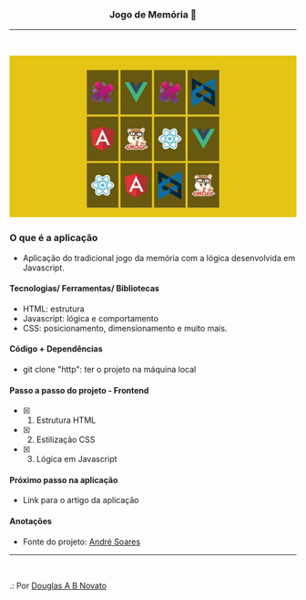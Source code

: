 <h3 align="center">
  Jogo de Memória  🚀
</h3>

---
<br>

![Jogo da Memória](img/jogo-da-memoria.jpg)

### O que é a aplicação

- Aplicação do tradicional jogo da memória com a lógica desenvolvida em Javascript.

#### Tecnologias/ Ferramentas/ Bibliotecas

- HTML: estrutura
- Javascript: lógica e comportamento
- CSS: posicionamento, dimensionamento e muito mais.

#### Código + Dependências

- git clone "http": ter o projeto na máquina local

#### Passo a passo do projeto - Frontend 

- [x] 1. Estrutura HTML 
- [x] 2. Estilização CSS 
- [x] 3. Lógica em Javascript

#### Próximo passo na aplicação

- Link para o artigo da aplicação 

#### Anotações   

- Fonte do projeto: [André Soares ](https://www.youtube.com/watch?v=Rk4J-d7sPKQ)

---
<br>

.: Por [Douglas A B Novato](https://linktr.ee/douglasabnovato)